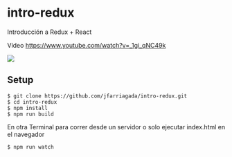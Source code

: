 # intro-redux
Introducción a Redux + React

Vídeo https://www.youtube.com/watch?v=_1gi_qNC49k

![](https://media.giphy.com/media/3ux76IUMl6sqA/giphy.gif)

## Setup
```shell
$ git clone https://github.com/jfarriagada/intro-redux.git
$ cd intro-redux
$ npm install
$ npm run build
```
En otra Terminal para correr desde un servidor o solo ejecutar index.html en el navegador
```shell
$ npm run watch
```

